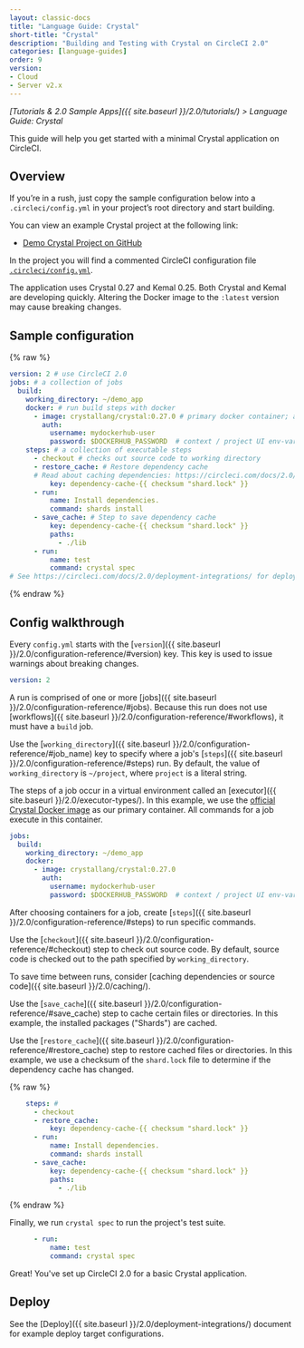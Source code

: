 ```yaml
---
layout: classic-docs
title: "Language Guide: Crystal"
short-title: "Crystal"
description: "Building and Testing with Crystal on CircleCI 2.0"
categories: [language-guides]
order: 9
version:
- Cloud
- Server v2.x
---
```


*[Tutorials & 2.0 Sample Apps]({{ site.baseurl }}/2.0/tutorials/) > Language Guide: Crystal*

This guide will help you get started with a minimal Crystal application on CircleCI. 

## Overview

If you’re in a rush, just copy the sample configuration below into a `.circleci/config.yml` in your project’s root directory and start building.

You can view an example Crystal project at the following link:

- <a href="https://github.com/CircleCI-Public/circleci-demo-crystal"
target="_blank">Demo Crystal Project on GitHub</a>

In the project you will find a commented CircleCI configuration file <a href="https://github.com/CircleCI-Public/circleci-demo-crystal/blob/master/.circleci/config.yml" target="_blank">`.circleci/config.yml`</a>.

The application uses Crystal 0.27 and Kemal 0.25. Both Crystal and Kemal are
developing quickly. Altering the Docker image to the `:latest` version may cause
breaking changes.

## Sample configuration

{% raw %}
```yaml
version: 2 # use CircleCI 2.0
jobs: # a collection of jobs
  build: 
    working_directory: ~/demo_app
    docker: # run build steps with docker
      - image: crystallang/crystal:0.27.0 # primary docker container; all `steps` will run here.
        auth:
          username: mydockerhub-user
          password: $DOCKERHUB_PASSWORD  # context / project UI env-var reference
    steps: # a collection of executable steps
      - checkout # checks out source code to working directory
      - restore_cache: # Restore dependency cache
      # Read about caching dependencies: https://circleci.com/docs/2.0/caching/
          key: dependency-cache-{{ checksum "shard.lock" }}
      - run:
          name: Install dependencies.
          command: shards install
      - save_cache: # Step to save dependency cache
          key: dependency-cache-{{ checksum "shard.lock" }}
          paths:
            - ./lib
      - run:
          name: test
          command: crystal spec
# See https://circleci.com/docs/2.0/deployment-integrations/ for deploy examples
```
{% endraw %}

## Config walkthrough

Every `config.yml` starts with the [`version`]({{ site.baseurl }}/2.0/configuration-reference/#version) key.
This key is used to issue warnings about breaking changes.

```yaml
version: 2
```

A run is comprised of one or more [jobs]({{ site.baseurl }}/2.0/configuration-reference/#jobs).
Because this run does not use [workflows]({{ site.baseurl }}/2.0/configuration-reference/#workflows),
it must have a `build` job.

Use the [`working_directory`]({{ site.baseurl }}/2.0/configuration-reference/#job_name) key
to specify where a job's [`steps`]({{ site.baseurl }}/2.0/configuration-reference/#steps) run.
By default, the value of `working_directory` is `~/project`, where `project` is a literal string.

The steps of a job occur in a virtual environment called an [executor]({{
site.baseurl }}/2.0/executor-types/). In this example, we use the [official Crystal Docker
image](https://hub.docker.com/r/crystallang/crystal/) as our primary container.
All commands for a job execute in this container.

```yaml
jobs:
  build: 
    working_directory: ~/demo_app
    docker:
      - image: crystallang/crystal:0.27.0
        auth:
          username: mydockerhub-user
          password: $DOCKERHUB_PASSWORD  # context / project UI env-var reference
```

After choosing containers for a job, create [`steps`]({{ site.baseurl }}/2.0/configuration-reference/#steps) to run specific commands.

Use the [`checkout`]({{ site.baseurl }}/2.0/configuration-reference/#checkout) step
to check out source code. By default, source code is checked out to the path specified by `working_directory`.

To save time between runs, consider [caching dependencies or source code]({{ site.baseurl }}/2.0/caching/).

Use the [`save_cache`]({{ site.baseurl }}/2.0/configuration-reference/#save_cache) step
to cache certain files or directories. In this example, the installed packages ("Shards") are cached.

Use the [`restore_cache`]({{ site.baseurl }}/2.0/configuration-reference/#restore_cache) step
to restore cached files or directories. In this example, we use a checksum of
the `shard.lock` file to determine if the dependency cache has changed.

{% raw %}
```yaml
    steps: #
      - checkout
      - restore_cache:
          key: dependency-cache-{{ checksum "shard.lock" }}
      - run:
          name: Install dependencies.
          command: shards install
      - save_cache:
          key: dependency-cache-{{ checksum "shard.lock" }}
          paths:
            - ./lib
```
{% endraw %}

Finally, we run `crystal spec` to run the project's test suite.

```yaml
      - run:
          name: test
          command: crystal spec
```

Great! You've set up CircleCI 2.0 for a basic Crystal application.

## Deploy

See the [Deploy]({{ site.baseurl }}/2.0/deployment-integrations/) document for example deploy target configurations.
